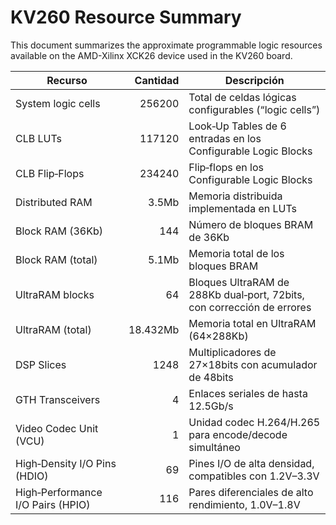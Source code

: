# KV260 Resource Summary

This document summarizes the approximate programmable logic resources available on the AMD-Xilinx XCK26 device used in the KV260 board.


| **Recurso**                      | **Cantidad** | **Descripción**                                        |
| -------------------------------- |-------------:| ------------------------------------------------------ |
| System logic cells               |       256200 | Total de celdas lógicas configurables (“logic cells”)  |
| CLB LUTs                         |       117120 | Look‑Up Tables de 6 entradas en los Configurable Logic Blocks |
| CLB Flip‑Flops                   |       234240 | Flip‑flops en los Configurable Logic Blocks            |
| Distributed RAM                  |        3.5Mb | Memoria distribuida implementada en LUTs               |
| Block RAM (36Kb)                 |          144 | Número de bloques BRAM de 36Kb                         |
| Block RAM (total)                |        5.1Mb | Memoria total de los bloques BRAM                      |
| UltraRAM blocks                  |           64 | Bloques UltraRAM de 288Kb dual‑port, 72bits, con corrección de errores |
| UltraRAM (total)                 |     18.432Mb | Memoria total en UltraRAM (64×288Kb)                   |
| DSP Slices                       |         1248 | Multiplicadores de 27×18bits con acumulador de 48bits  |
| GTH Transceivers                 |            4 | Enlaces seriales de hasta 12.5Gb/s                     |
| Video Codec Unit (VCU)           |            1 | Unidad codec H.264/H.265 para encode/decode simultáneo |
| High‑Density I/O Pins (HDIO)     |           69 | Pines I/O de alta densidad, compatibles con 1.2V–3.3V  |
| High‑Performance I/O Pairs (HPIO) |          116 | Pares diferenciales de alto rendimiento, 1.0V–1.8V     |

